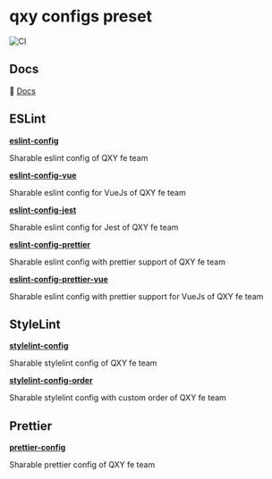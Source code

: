 # qxy configs preset

![CI](https://github.com/qxy-fe/configs/workflows/CI/badge.svg)

## Docs

:book: [Docs](https://fe-docs.goyfe.com/utils-lib/eslint.html)

## ESLint

**[eslint-config](./packages/eslint-config/README.md)**

Sharable eslint config of QXY fe team

**[eslint-config-vue](./packages/eslint-config-vue/README.md)**

Sharable eslint config for VueJs of QXY fe team

**[eslint-config-jest](./packages/eslint-config-jest/README.md)**

Sharable eslint config for Jest of QXY fe team

**[eslint-config-prettier](./packages/eslint-config-prettier/README.md)**

Sharable eslint config with prettier support of QXY fe team

**[eslint-config-prettier-vue](./packages/eslint-config-prettier-vue/README.md)**

Sharable eslint config with prettier support for VueJs of QXY fe team

## StyleLint

**[stylelint-config](./packages/stylelint-config/README.md)**

Sharable stylelint config of QXY fe team

**[stylelint-config-order](./packages/stylelint-config-order/README.md)**

Sharable stylelint config with custom order of QXY fe team

## Prettier

**[prettier-config](./packages/prettier-config/README.md)**

Sharable prettier config of QXY fe team
